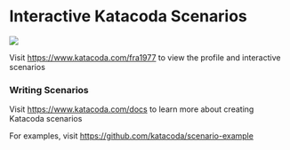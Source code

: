 # Interactive Katacoda Scenarios

[![](http://shields.katacoda.com/katacoda/fra1977/count.svg)](https://www.katacoda.com/fra1977 "Get your profile on Katacoda.com")

Visit https://www.katacoda.com/fra1977 to view the profile and interactive scenarios

### Writing Scenarios
Visit https://www.katacoda.com/docs to learn more about creating Katacoda scenarios

For examples, visit https://github.com/katacoda/scenario-example
